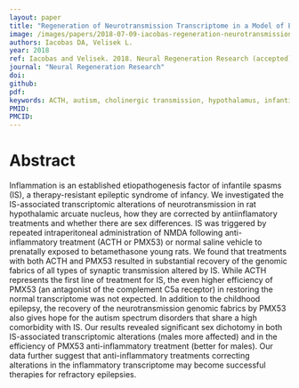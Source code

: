 ```yaml
---
layout: paper
title: "Regeneration of Neurotransmission Transcriptome in a Model of Epileptic Encephalopathy after Antiinflammatory Treatment"
image: /images/papers/2018-07-09-iacobas-regeneration-neurotransmission.jpg
authors: Iacobas DA, Velisek L.
year: 2018
ref: Iacobas and Velisek. 2018. Neural Regeneration Research (accepted)
journal: "Neural Regeneration Research"
doi: 
github:
pdf:
keywords: ACTH, autism, cholinergic transmission, hypothalamus, infantile spasms, microarrays, PMX53, sex differences
PMID: 
PMCID: 
---
```


# Abstract

Inflammation is an established etiopathogenesis factor of infantile spasms (IS), a therapy-resistant epileptic syndrome of infancy. We investigated the IS-associated transcriptomic alterations of neurotransmission in rat hypothalamic arcuate nucleus, how they are corrected by antiinflamatory treatments and whether there are sex differences. IS was triggered by repeated intraperitoneal administration of NMDA following anti-inflammatory treatment (ACTH or PMX53) or normal saline vehicle to prenatally exposed to betamethasone young rats. We found that treatments with both ACTH and PMX53 resulted in substantial recovery of the genomic fabrics of all types of synaptic transmission altered by IS. While ACTH represents the first line of treatment for IS, the even higher efficiency of PMX53 (an antagonist of the complement C5a receptor) in restoring the normal transcriptome was not expected. In addition to the childhood epilepsy, the recovery of the neurotransmission genomic fabrics by PMX53 also gives hope for the autism spectrum disorders that share a high comorbidity with IS. Our results revealed significant sex dichotomy in both IS-associated transcriptomic alterations (males more affected) and in the efficiency of PMX53 anti-inflammatory treatment (better for males). Our data further suggest that anti-inflammatory treatments correcting alterations in the inflammatory transcriptome may become successful therapies for refractory epilepsies.
